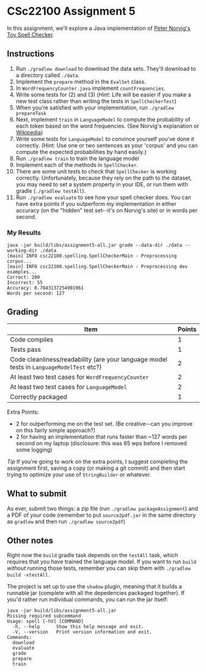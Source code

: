# CSc22100 Assignment 5

In this assignment, we'll explore a Java implementation of [Peter Norvig's Toy Spell Checker](https://norvig.com/spell-correct.html).

## Instructions

1) Run `./gradlew download` to download the data sets. They'll download to a directory called `./data`.
2) Implement the `prepare` method in the `EvalSet` class.
3) In `WordFrequencyCounter.java` implement `countFrequencies`.
4) Write some tests for (2) and (3) (*Hint*: Life will be easier if you make a new test class rather than writing the tests in `SpellCheckerTest`)
5) When you're satisfied  with your implementation, run `./gradlew prepareTask`
6) Next, implement `train` in `LanguageModel` to compute the probability of each token based on the word frequencies. (See Norvig's explanation or [Wikipedia](https://en.wikipedia.org/wiki/Language_model))
7) Write some tests for `LanguageModel` to convince yourself you've done it correctly. (Hint: Use one or two sentences as your 'corpus' and you can compute the expected probabilities by hand easily.)
8) Run `./gradlew train` to train the language model
9) Implement each of the methods in `SpellChecker`.
10) There are some unit tests to check that `SpellChecker` is working correctly. Unfortunately, because they rely on the path to the dataset, you may need to set a system property in your IDE, or run them with gradle (`./gradlew testAll`).
11) Run `./gradlew evaluate` to see how your spell checker does. You can have extra points if you outperform my implementation in either accuracy (on the "hidden" test set--it's on Norvig's site) or in words per second.

### My Results

```
java -jar build/libs/assignment5-all.jar grade --data-dir ./data --working-dir ./data 
[main] INFO csc22100.spelling.SpellCheckerMain - Preprocessing corpus...
[main] INFO csc22100.spelling.SpellCheckerMain - Preprocessing dev examples...
Correct: 200
Incorrect: 55
Accuracy: 0.7843137254901961
Words per second: 127
```

## Grading

| Item                                                                                     | Points |
|------------------------------------------------------------------------------------------|--------|
| Code compiles                                                                            | 1      |
| Tests pass                                                                               | 1      |
| Code cleanliness/readability (are your language model tests in `LanguageModelTest` etc?) | 2      |
| At least two test cases for `WordFrequencyCounter`                                       | 2      |
| At least two test cases for `LanguageModel`                                              | 2      |
| Correctly packaged                                                                       | 1      |


Extra Points:
- 2 for outperforming me on the test set. (Be creative--can you improve on this fairly simple approach?)
- 2 for having an implementation that runs faster than ~127 words per second on my laptop (disclosure: this was 85 wps before I removed some logging)

*Tip* If you're going to work on the extra points, I suggest completing the assignment first, saving a copy (or making a git commit) and 
then start trying to optimize your use of `StringBuilder` or whatever.

## What to submit

As ever, submit two things: a zip file (run `./gradlew packageAssignment`) and a PDF of your code (remember to put `source2pdf.jar` in 
the same directory as `gradlew` and then run `./gradlew source2pdf`)

## Other notes

Right now the `build` gradle task depends on the `testAll` task, which requires that you have trained the language model.
If you want to run `build` *without* running those tests, remember you can skip them with `./gradlew build -xtestAll`.

The project is set up to use the `shadow` plugin, meaning that it builds a runnable jar (complete with all the depedencies packaged together).
If you'd rather run individual commands, you can run the jar itself:
```shell
java -jar build/libs/assignment5-all.jar        
Missing required subcommand
Usage: spell [-hV] [COMMAND]
  -h, --help      Show this help message and exit.
  -V, --version   Print version information and exit.
Commands:
  download
  evaluate
  grade
  prepare
  train
```
